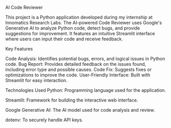 AI Code Reviewer


This project is a Python application developed during my internship at Innomatics Research Labs. The AI-powered Code Reviewer uses Google's Generative AI to analyze Python code, detect bugs, and provide suggestions for improvement. It features an intuitive Streamlit interface where users can input their code and receive feedback.

Key Features

Code Analysis: Identifies potential bugs, errors, and logical issues in Python code.
Bug Report: Provides detailed feedback on the issues found, including error type and possible causes.
Code Fix: Suggests fixes or optimizations to improve the code.
User-Friendly Interface: Built with Streamlit for easy interaction.


Technologies Used
Python: Programming language used for the application.


Streamlit: Framework for building the interactive web interface.

Google Generative AI: The AI model used for code analysis and review.

dotenv: To securely handle API keys.
